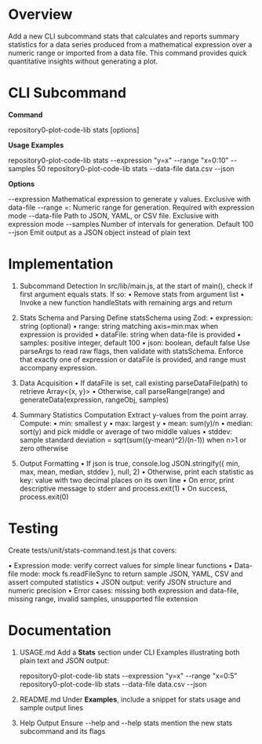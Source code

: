 # Overview

Add a new CLI subcommand stats that calculates and reports summary statistics for a data series produced from a mathematical expression over a numeric range or imported from a data file. This command provides quick quantitative insights without generating a plot.

# CLI Subcommand

**Command**

  repository0-plot-code-lib stats [options]

**Usage Examples**

  repository0-plot-code-lib stats --expression "y=x" --range "x=0:10" --samples 50
  repository0-plot-code-lib stats --data-file data.csv --json

**Options**

  --expression <expr>        Mathematical expression to generate y values. Exclusive with data-file
  --range <axis>=<min>:<max> Numeric range for generation. Required with expression mode
  --data-file <path>         Path to JSON, YAML, or CSV file. Exclusive with expression mode
  --samples <number>         Number of intervals for generation. Default 100
  --json                     Emit output as a JSON object instead of plain text

# Implementation

1. Subcommand Detection
   In src/lib/main.js, at the start of main(), check if first argument equals stats. If so:
     • Remove stats from argument list
     • Invoke a new function handleStats with remaining args and return

2. Stats Schema and Parsing
   Define statsSchema using Zod:
     • expression: string (optional)
     • range: string matching axis=min:max when expression is provided
     • dataFile: string when data-file is provided
     • samples: positive integer, default 100
     • json: boolean, default false
   Use parseArgs to read raw flags, then validate with statsSchema. Enforce that exactly one of expression or dataFile is provided, and range must accompany expression.

3. Data Acquisition
   • If dataFile is set, call existing parseDataFile(path) to retrieve Array<{x, y}>
   • Otherwise, call parseRange(range) and generateData(expression, rangeObj, samples)

4. Summary Statistics Computation
   Extract y-values from the point array. Compute:
     • min: smallest y
     • max: largest y
     • mean: sum(y)/n
     • median: sort(y) and pick middle or average of two middle values
     • stddev: sample standard deviation = sqrt(sum((y-mean)^2)/(n-1)) when n>1 or zero otherwise

5. Output Formatting
   • If json is true, console.log JSON.stringify({ min, max, mean, median, stddev }, null, 2)
   • Otherwise, print each statistic as key: value with two decimal places on its own line
   • On error, print descriptive message to stderr and process.exit(1)
   • On success, process.exit(0)

# Testing

Create tests/unit/stats-command.test.js that covers:

  • Expression mode: verify correct values for simple linear functions
  • Data-file mode: mock fs.readFileSync to return sample JSON, YAML, CSV and assert computed statistics
  • JSON output: verify JSON structure and numeric precision
  • Error cases: missing both expression and data-file, missing range, invalid samples, unsupported file extension

# Documentation

1. USAGE.md
   Add a **Stats** section under CLI Examples illustrating both plain text and JSON output:

     repository0-plot-code-lib stats --expression "y=x" --range "x=0:5"
     repository0-plot-code-lib stats --data-file data.csv --json

2. README.md
   Under **Examples**, include a snippet for stats usage and sample output lines

3. Help Output
   Ensure --help and --help stats mention the new stats subcommand and its flags